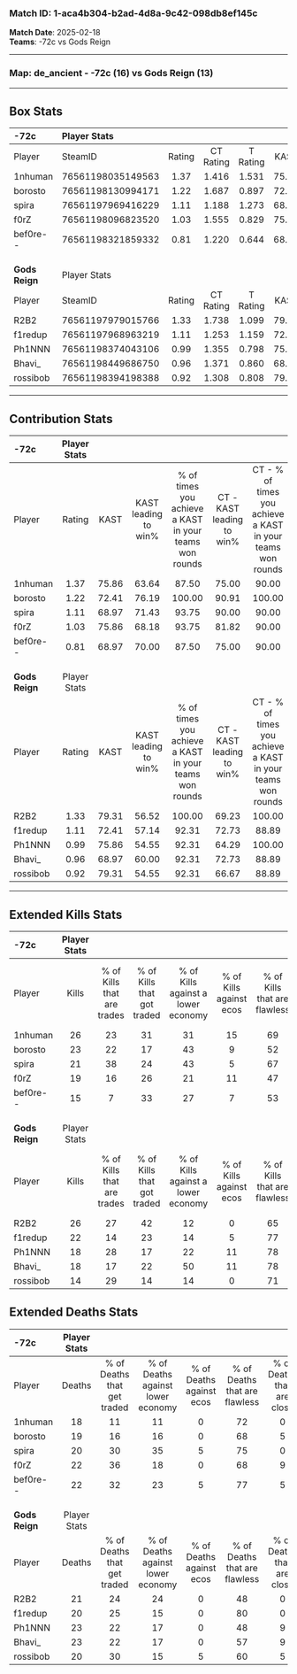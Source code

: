 ### Match ID: 1-aca4b304-b2ad-4d8a-9c42-098db8ef145c  
**Match Date**: 2025-02-18  
**Teams**: -72c vs Gods Reign  

---  

### **Map**: de_ancient - -72c (16) vs Gods Reign (13)  
---  

## Box Stats  

| **-72c**       | Player Stats      |        |           |          |       |      |       |         |        |      |     |
| :- | :- | :-: | :-: | :-: | :-: | :-: | :-: | :-: | :-: | :-: | :-: |
| Player         | SteamID           | Rating | CT Rating | T Rating | KAST  | ADR  | Kills | Assists | Deaths | K/D  | HS% |
| 1nhuman        | 76561198035149563 |  1.37  |   1.416   |  1.531   | 75.86 | 91.3 |  26   |    6    |   18   | 1.44 | 76  |
| borosto        | 76561198130994171 |  1.22  |   1.687   |  0.897   | 72.41 | 86.4 |  23   |    6    |   19   | 1.21 | 78  |
| spira          | 76561197969416229 |  1.11  |   1.188   |  1.273   | 68.97 | 81.2 |  21   |    7    |   20   | 1.05 | 42  |
| f0rZ           | 76561198096823520 |  1.03  |   1.555   |  0.829   | 75.86 | 71.0 |  19   |    8    |   22   | 0.86 | 31  |
| bef0re--       | 76561198321859332 |  0.81  |   1.220   |  0.644   | 68.97 | 57.3 |  15   |    6    |   22   | 0.68 | 53  |
|                |                   |        |           |          |       |      |       |         |        |      |     |
|                |                   |        |           |          |       |      |       |         |        |      |     |
|                |                   |        |           |          |       |      |       |         |        |      |     |
| **Gods Reign** | Player Stats      |        |           |          |       |      |       |         |        |      |     |
| Player         | SteamID           | Rating | CT Rating | T Rating | KAST  | ADR  | Kills | Assists | Deaths | K/D  | HS% |
| R2B2           | 76561197979015766 |  1.33  |   1.738   |  1.099   | 79.31 | 89.0 |  26   |    6    |   21   | 1.24 | 53  |
| f1redup        | 76561197968963219 |  1.11  |   1.253   |  1.159   | 72.41 | 69.9 |  22   |    2    |   20   | 1.10 | 40  |
| Ph1NNN         | 76561198374043106 |  0.99  |   1.355   |  0.798   | 75.86 | 73.1 |  18   |    9    |   23   | 0.78 | 77  |
| Bhavi_         | 76561198449686750 |  0.96  |   1.371   |  0.860   | 68.97 | 77.8 |  18   |   10    |   23   | 0.78 | 61  |
| rossibob       | 76561198394198388 |  0.92  |   1.308   |  0.808   | 79.31 | 64.3 |  14   |    6    |   20   | 0.70 | 50  |
---  

## Contribution Stats  

| **-72c**       | Player Stats |       |                      |                                                        |                           |                                                             |                          |                                                            |
| :- | :-: | :-: | :-: | :-: | :-: | :-: | :-: | :-: |
| Player         |    Rating    | KAST  | KAST leading to win% | % of times you achieve a KAST in your teams won rounds | CT - KAST leading to win% | CT - % of times you achieve a KAST in your teams won rounds | T - KAST leading to win% | T - % of times you achieve a KAST in your teams won rounds |
| 1nhuman        |     1.37     | 75.86 |        63.64         |                         87.50                          |           75.00           |                            90.00                            |          50.00           |                           83.33                            |
| borosto        |     1.22     | 72.41 |        76.19         |                         100.00                         |           90.91           |                           100.00                            |          60.00           |                           100.00                           |
| spira          |     1.11     | 68.97 |        71.43         |                         93.75                          |           90.00           |                            90.00                            |          54.55           |                           100.00                           |
| f0rZ           |     1.03     | 75.86 |        68.18         |                         93.75                          |           81.82           |                            90.00                            |          54.55           |                           100.00                           |
| bef0re--       |     0.81     | 68.97 |        70.00         |                         87.50                          |           75.00           |                            90.00                            |          62.50           |                           83.33                            |
|                |              |       |                      |                                                        |                           |                                                             |                          |                                                            |
|                |              |       |                      |                                                        |                           |                                                             |                          |                                                            |
|                |              |       |                      |                                                        |                           |                                                             |                          |                                                            |
| **Gods Reign** | Player Stats |       |                      |                                                        |                           |                                                             |                          |                                                            |
| Player         |    Rating    | KAST  | KAST leading to win% | % of times you achieve a KAST in your teams won rounds | CT - KAST leading to win% | CT - % of times you achieve a KAST in your teams won rounds | T - KAST leading to win% | T - % of times you achieve a KAST in your teams won rounds |
| R2B2           |     1.33     | 79.31 |        56.52         |                         100.00                         |           69.23           |                           100.00                            |          40.00           |                           100.00                           |
| f1redup        |     1.11     | 72.41 |        57.14         |                         92.31                          |           72.73           |                            88.89                            |          40.00           |                           100.00                           |
| Ph1NNN         |     0.99     | 75.86 |        54.55         |                         92.31                          |           64.29           |                           100.00                            |          37.50           |                           75.00                            |
| Bhavi_         |     0.96     | 68.97 |        60.00         |                         92.31                          |           72.73           |                            88.89                            |          44.44           |                           100.00                           |
| rossibob       |     0.92     | 79.31 |        54.55         |                         92.31                          |           66.67           |                            88.89                            |          40.00           |                           100.00                           |
---  

## Extended Kills Stats  

| **-72c**       | Player Stats |                            |                            |                                    |                         |                              |                                 |                                       |                    |           |
| :- | :-: | :-: | :-: | :-: | :-: | :-: | :-: | :-: | :-: | :-: |
| Player         |    Kills     | % of Kills that are trades | % of Kills that got traded | % of Kills against a lower economy | % of Kills against ecos | % of Kills that are flawless | % of Kills that are close duels | % of Kills that are assisted by flash | Pistol Round Kills | AWP Kills |
| 1nhuman        |      26      |             23             |             31             |                 31                 |           15            |              69              |                0                |                   0                   |         3          |     0     |
| borosto        |      23      |             22             |             17             |                 43                 |            9            |              52              |                9                |                   0                   |         2          |     0     |
| spira          |      21      |             38             |             24             |                 43                 |            5            |              67              |                5                |                  14                   |         0          |     1     |
| f0rZ           |      19      |             16             |             26             |                 21                 |           11            |              47              |               11                |                   5                   |         2          |     6     |
| bef0re--       |      15      |             7              |             33             |                 27                 |            7            |              53              |                0                |                  13                   |         1          |     2     |
|                |              |                            |                            |                                    |                         |                              |                                 |                                       |                    |           |
|                |              |                            |                            |                                    |                         |                              |                                 |                                       |                    |           |
|                |              |                            |                            |                                    |                         |                              |                                 |                                       |                    |           |
| **Gods Reign** | Player Stats |                            |                            |                                    |                         |                              |                                 |                                       |                    |           |
| Player         |    Kills     | % of Kills that are trades | % of Kills that got traded | % of Kills against a lower economy | % of Kills against ecos | % of Kills that are flawless | % of Kills that are close duels | % of Kills that are assisted by flash | Pistol Round Kills | AWP Kills |
| R2B2           |      26      |             27             |             42             |                 12                 |            0            |              65              |                4                |                   4                   |         3          |     0     |
| f1redup        |      22      |             14             |             23             |                 14                 |            5            |              77              |                0                |                   5                   |         1          |    12     |
| Ph1NNN         |      18      |             28             |             17             |                 22                 |           11            |              78              |                6                |                   6                   |         3          |     0     |
| Bhavi_         |      18      |             17             |             22             |                 50                 |           11            |              78              |                0                |                  17                   |         0          |     0     |
| rossibob       |      14      |             29             |             14             |                 14                 |            0            |              71              |               14                |                   7                   |         1          |     0     |
## Extended Deaths Stats  

| **-72c**       | Player Stats |                             |                                   |                          |                               |                            |                           |               |
| :- | :-: | :-: | :-: | :-: | :-: | :-: | :-: | :-: |
| Player         |    Deaths    | % of Deaths that get traded | % of Deaths against lower economy | % of Deaths against ecos | % of Deaths that are flawless | % of Deaths that are close | % of Deaths while blinded | Deaths to AWP |
| 1nhuman        |      18      |             11              |                11                 |            0             |              72               |             0              |             6             |       2       |
| borosto        |      19      |             16              |                16                 |            0             |              68               |             5              |             5             |       4       |
| spira          |      20      |             30              |                35                 |            5             |              75               |             0              |             0             |       1       |
| f0rZ           |      22      |             36              |                18                 |            0             |              68               |             9              |            14             |       3       |
| bef0re--       |      22      |             32              |                23                 |            5             |              77               |             5              |             9             |       2       |
|                |              |                             |                                   |                          |                               |                            |                           |               |
|                |              |                             |                                   |                          |                               |                            |                           |               |
|                |              |                             |                                   |                          |                               |                            |                           |               |
| **Gods Reign** | Player Stats |                             |                                   |                          |                               |                            |                           |               |
| Player         |    Deaths    | % of Deaths that get traded | % of Deaths against lower economy | % of Deaths against ecos | % of Deaths that are flawless | % of Deaths that are close | % of Deaths while blinded | Deaths to AWP |
| R2B2           |      21      |             24              |                24                 |            0             |              48               |             0              |             0             |       2       |
| f1redup        |      20      |             25              |                15                 |            0             |              80               |             0              |            10             |       0       |
| Ph1NNN         |      23      |             22              |                17                 |            0             |              48               |             9              |             4             |       3       |
| Bhavi_         |      23      |             22              |                17                 |            0             |              57               |             9              |             0             |       2       |
| rossibob       |      20      |             30              |                15                 |            5             |              60               |             5              |            15             |       2       |
